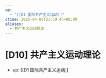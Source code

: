 ```yaml
---
up:
  - "[[D1 国际共产主义运动]]"
ctime: 2025-04-06T21:50:45+08:00
aliases:
  - 共产主义运动理论
---
```


# [D10] 共产主义运动理论

- up: [[D1 国际共产主义运动]]
